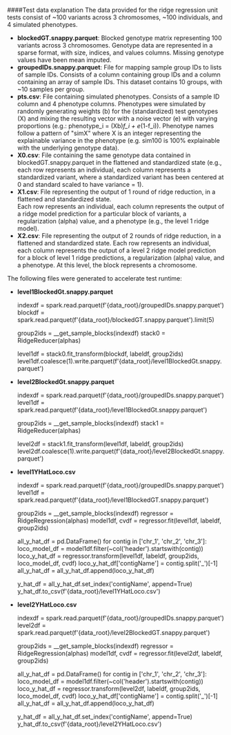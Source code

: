 ####Test data explanation
The data provided for the ridge regression unit tests consist of ~100 variants across 3 chromosomes, ~100 individuals,
and 4 simulated phenotypes.  
* **blockedGT.snappy.parquet**:  Blocked genotype matrix representing 100 variants across 3 chromosomes.  Genotype 
data are represented in a sparse format, with size, indices, and values columns.  Missing genotype values have been 
mean imputed.
* **groupedIDs.snappy.parquet**:  File for mapping sample group IDs to lists of sample IDs.  Consists of a column 
containing group IDs and a column containing an array of sample IDs.  This dataset contains 10 groups, with ~10 
samples per group.
* **pts.csv**:  File containing simulated phenotypes.  Consists of a sample ID column and 4 phenotype columns.  Phenotypes
were simulated by randomly generating weights (b) for the (standardized) test genotypes (X) and mixing the resulting 
vector with a noise vector (e) with varying proportions (e.g.: phenotype_i = (Xb)*f_i + e*(1-f_i)).  Phenotype names 
follow a pattern of "simX" where X is an integer representing the explainable variance in the phenotype (e.g. sim100 
is 100% explainable with the underlying genotype data).
* **X0.csv**:  File containing the same genotype data contained in blockedGT.snappy.parquet in the flattened and 
standardized state (e.g., each row represents an individual, each column represents a standardized variant, where a 
standardized variant has been centered at 0 and standard scaled to have variance = 1).
* **X1.csv**:  File representing the output of 1 round of ridge reduction, in a flattened and standardized state.  
Each row represents an individual, each column represents the output of a ridge model prediction for a particular block 
of variants, a regularization (alpha) value, and a phenotype (e.g., the level 1 ridge model).
* **X2.csv**:  File representing the output of 2 rounds of ridge reduction, in a flattened and standardized state.
Each row represents an individual, each column represents the output of a level 2 ridge model prediction for a block of 
level 1 ridge predictions, a regularization (alpha) value, and a phenotype.  At this level, the block represents a 
chromosome.

The following files were generated to accelerate test runtime:

* **level1BlockedGt.snappy.parquet**

    indexdf = spark.read.parquet(f'{data_root}/groupedIDs.snappy.parquet')
    blockdf = spark.read.parquet(f'{data_root}/blockedGT.snappy.parquet').limit(5)

    group2ids = __get_sample_blocks(indexdf)
    stack0 = RidgeReducer(alphas)

    level1df = stack0.fit_transform(blockdf, labeldf, group2ids)
    level1df.coalesce(1).write.parquet(f'{data_root}/level1BlockedGt.snappy.parquet')

* **level2BlockedGt.snappy.parquet**

    indexdf = spark.read.parquet(f'{data_root}/groupedIDs.snappy.parquet')
    level1df = spark.read.parquet(f'{data_root}/level1BlockedGt.snappy.parquet')

    group2ids = __get_sample_blocks(indexdf)
    stack1 = RidgeReducer(alphas)

    level2df = stack1.fit_transform(level1df, labeldf, group2ids)
    level2df.coalesce(1).write.parquet(f'{data_root}/level2BlockedGt.snappy.parquet')

* **level1YHatLoco.csv**

    indexdf = spark.read.parquet(f'{data_root}/groupedIDs.snappy.parquet')
    level1df = spark.read.parquet(f'{data_root}/level1BlockedGT.snappy.parquet')

    group2ids = __get_sample_blocks(indexdf)
    regressor = RidgeRegression(alphas)
    model1df, cvdf = regressor.fit(level1df, labeldf, group2ids)

    all_y_hat_df = pd.DataFrame()
    for contig in ['chr_1', 'chr_2', 'chr_3']:
        loco_model_df = model1df.filter(~col('header').startswith(contig))
        loco_y_hat_df = regressor.transform(level1df, labeldf, group2ids, loco_model_df, cvdf)
        loco_y_hat_df['contigName'] = contig.split('_')[-1]
        all_y_hat_df = all_y_hat_df.append(loco_y_hat_df)

    y_hat_df = all_y_hat_df.set_index('contigName', append=True)
    y_hat_df.to_csv(f'{data_root}/level1YHatLoco.csv')

* **level2YHatLoco.csv**

    indexdf = spark.read.parquet(f'{data_root}/groupedIDs.snappy.parquet')
    level2df = spark.read.parquet(f'{data_root}/level2BlockedGT.snappy.parquet')

    group2ids = __get_sample_blocks(indexdf)
    regressor = RidgeRegression(alphas)
    model1df, cvdf = regressor.fit(level2df, labeldf, group2ids)

    all_y_hat_df = pd.DataFrame()
    for contig in ['chr_1', 'chr_2', 'chr_3']:
        loco_model_df = model1df.filter(~col('header').startswith(contig))
        loco_y_hat_df = regressor.transform(level2df, labeldf, group2ids, loco_model_df, cvdf)
        loco_y_hat_df['contigName'] = contig.split('_')[-1]
        all_y_hat_df = all_y_hat_df.append(loco_y_hat_df)

    y_hat_df = all_y_hat_df.set_index('contigName', append=True)
    y_hat_df.to_csv(f'{data_root}/level2YHatLoco.csv')
